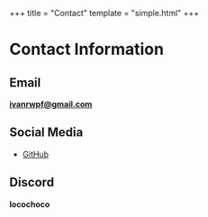+++
title = "Contact"
template = "simple.html"
+++
# Contact Information

## Email
**ivanrwpf@gmail.com**

## Social Media
- [GitHub](https://github.com/loco-choco/)

## Discord
**locochoco**
